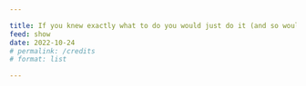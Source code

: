 ```yaml
---

title: If you knew exactly what to do you would just do it (and so would your competitors)
feed: show
date: 2022-10-24
# permalink: /credits
# format: list

---
```


